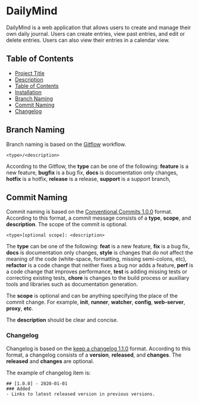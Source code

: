 # DailyMind

DailyMind is a web application that allows users to create and manage their own daily journal. Users can create entries, view past entries, and edit or delete entries. Users can also view their entries in a calendar view.

## Table of Contents

- [Project Title](#project-title)
- [Description](#description)
- [Table of Contents](#table-of-contents)
- [Installation](#installation)
- [Branch Naming](#branch-naming)
- [Commit Naming](#commit-naming)
- [Changelog](#changelog)

## Branch Naming

Branch naming is based on the [Gitflow](https://datasift.github.io/gitflow/IntroducingGitFlow.html) workflow.

```
<type>/<description>
```

According to the Gitflow, the **type** can be one of the following:
**feature** is a new feature,
**bugfix** is a bug fix,
**docs** is documentation only changes,
**hotfix** is a hotfix,
**release** is a release,
**support** is a support branch,

## Commit Naming

Commit naming is based on the [Conventional Commits 1.0.0](https://www.conventionalcommits.org/en/v1.0.0/) format.
According to this format, a commit message consists of a **type**, **scope**, and **description**. The scope of the commit is optional.

```
<type>[optional scope]: <description>
```

The **type** can be one of the following:
**feat** is a new feature,
**fix** is a bug fix,
**docs** is documentation only changes,
**style** is changes that do not affect the meaning of the code (white-space, formatting, missing semi-colons, etc),
**refactor** is a code change that neither fixes a bug nor adds a feature,
**perf** is a code change that improves performance,
**test** is adding missing tests or correcting existing tests,
**chore** is changes to the build process or auxiliary tools and libraries such as documentation generation.

The **scope** is optional and can be anything specifying the place of the commit change. For example, **init**, **runner**, **watcher**, **config**, **web-server**, **proxy**, **etc**.

The **description** should be clear and concise.

### Changelog

Changelog is based on the [keep a changelog 1.1.0](https://keepachangelog.com/en/1.1.0/) format.
According to this format, a changelog consists of a **version**, **released**, and **changes**. The **released** and **changes** are optional.

The example of changelog item is:

```
## [1.0.0] - 2020-01-01
### Added
- Links to latest released version in previous versions.
```
